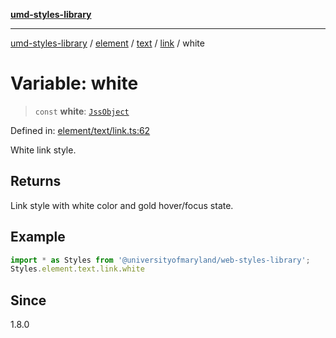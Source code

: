 [**umd-styles-library**](../../../../../../README.md)

***

[umd-styles-library](../../../../../../modules.md) / [element](../../../../../README.md) / [text](../../../README.md) / [link](../README.md) / white

# Variable: white

> `const` **white**: [`JssObject`](../../../../../../utilities/namespaces/transform/type-aliases/JssObject.md)

Defined in: [element/text/link.ts:62](https://github.com/UMD-Digital/design-system/blob/8c958a0419ab79ba8bcba0aabd12f79a69ac5834/packages/styles/source/element/text/link.ts#L62)

White link style.

## Returns

Link style with white color and gold hover/focus state.

## Example

```typescript
import * as Styles from '@universityofmaryland/web-styles-library';
Styles.element.text.link.white
```

## Since

1.8.0
